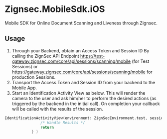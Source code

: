 # Zignsec.MobileSdk.iOS

Mobile SDK for Online Document Scanning and Liveness through Zignsec. 

## Usage

1. Through your Backend, obtain an Access Token and Session ID By calling the ZignSec API Endpoint  https://test-gateway.zignsec.com/core/api/sessions/scanning/mobile (for Test Sessions) or https://gateway.zignsec.com/core/api/sessions/scanning/mobile for production Sessions. 
1. Transport the Access Token and Session ID from your backend to the Mobile App. 
1. Start an Identification Activity View as below. This will render the camera to the user and ask him/her to perform the desired actions (as triggered by the backend in the initial call). On completion your callback will be called with the results of the session.
```swift
IdentificationActivityView(environment: ZignSecEnvironment.test, sessionId: "", accessToken: "", completion: { result, error in
                /* Handle Results */ 
                return
            } )
```

